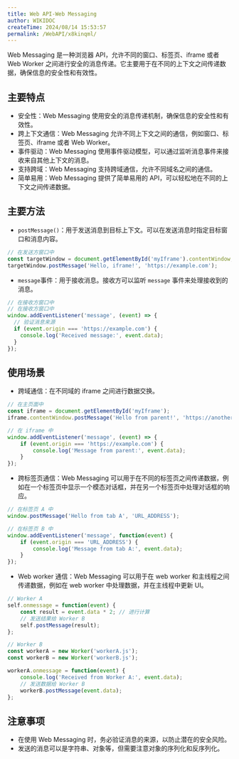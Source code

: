 ```yaml
---
title: Web API-Web Messaging
author: WIKIDOC
createTime: 2024/08/14 15:53:57
permalink: /WebAPI/x8kinqml/
---
```

Web Messaging 是一种浏览器 API，允许不同的窗口、标签页、iframe 或者 Web Worker 之间进行安全的消息传递。它主要用于在不同的上下文之间传递数据，确保信息的安全性和有效性。

## 主要特点

- 安全性：Web Messaging 使用安全的消息传递机制，确保信息的安全性和有效性。
- 跨上下文通信：Web Messaging 允许不同上下文之间的通信，例如窗口、标签页、iframe 或者 Web Worker。
- 事件驱动：Web Messaging 使用事件驱动模型，可以通过监听消息事件来接收来自其他上下文的消息。
- 支持跨域：Web Messaging 支持跨域通信，允许不同域名之间的通信。
- 简单易用：Web Messaging 提供了简单易用的 API，可以轻松地在不同的上下文之间传递数据。

## 主要方法

- `postMessage()`：用于发送消息到目标上下文。可以在发送消息时指定目标窗口和消息内容。

```js
// 在发送方窗口中
const targetWindow = document.getElementById('myIframe').contentWindow;
targetWindow.postMessage('Hello, iframe!', 'https://example.com');
```

- `message`事件：用于接收消息。接收方可以监听 `message` 事件来处理接收到的消息。

```js
// 在接收方窗口中
// 在接收方窗口中
window.addEventListener('message', (event) => {
  // 验证消息来源
  if (event.origin === 'https://example.com') {
    console.log('Received message:', event.data);
  }
});
```
## 使用场景

- 跨域通信：在不同域的 iframe 之间进行数据交换。

```js
// 在主页面中
const iframe = document.getElementById('myIframe');
iframe.contentWindow.postMessage('Hello from parent!', 'https://another-domain.com');

// 在 iframe 中
window.addEventListener('message', (event) => {
    if (event.origin === 'https://example.com') {
        console.log('Message from parent:', event.data);
    }
});

```

- 跨标签页通信：Web Messaging 可以用于在不同的标签页之间传递数据，例如在一个标签页中显示一个模态对话框，并在另一个标签页中处理对话框的响应。

```js
// 在标签页 A 中
window.postMessage('Hello from tab A', 'URL_ADDRESS');

// 在标签页 B 中
window.addEventListener('message', function(event) {
    if (event.origin === 'URL_ADDRESS') {
        console.log('Message from tab A:', event.data);
    }
});
```

- Web worker 通信：Web Messaging 可以用于在 web worker 和主线程之间传递数据，例如在 web worker 中处理数据，并在主线程中更新 UI。

```js
// Worker A
self.onmessage = function(event) {
    const result = event.data * 2; // 进行计算
    // 发送结果给 Worker B
    self.postMessage(result);
};

// Worker B
const workerA = new Worker('workerA.js');
const workerB = new Worker('workerB.js');

workerA.onmessage = function(event) {
    console.log('Received from Worker A:', event.data);
    // 发送数据给 Worker B
    workerB.postMessage(event.data);
};
```


## 注意事项

- 在使用 Web Messaging 时，务必验证消息的来源，以防止潜在的安全风险。
- 发送的消息可以是字符串、对象等，但需要注意对象的序列化和反序列化。
